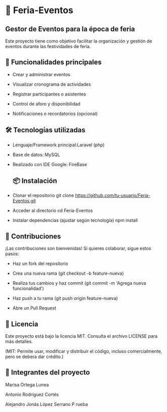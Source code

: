 # 🎉 Feria-Eventos
## Gestor de Eventos para la época de feria

Este proyecto tiene como objetivo facilitar la organización y gestión de eventos durante las festividades de feria.

## 🚀 Funcionalidades principales
- Crear y administrar eventos

- Visualizar cronograma de actividades

- Registrar participantes o asistentes

- Control de aforo y disponibilidad

- Notificaciones o recordatorios (opcional)

## 🛠 Tecnologías utilizadas

- Lenguaje/Framework principal:Laravel (php)

- Base de datos: MySQL

- Realizado con IDE Google: FireBase

  ## 📦 Instalación

 - Clonar el repositorio
 git clone https://github.com/tu-usuario/Feria-Eventos.git
 
 - Acceder al directorio
 cd Feria-Eventos
 
 - Instalar dependencias (ajustar según tecnología)
 npm install

## 🤝 Contribuciones
¡Las contribuciones son bienvenidas! Si quieres colaborar, sigue estos pasos:

- Haz un fork del repositorio

- Crea una nueva rama (git checkout -b feature-nueva)

- Realiza tus cambios y haz commit (git commit -m 'Agrega nueva funcionalidad')

- Haz push a tu rama (git push origin feature-nueva)

- Abre un Pull Request

## 📄 Licencia

Este proyecto está bajo la licencia MIT. Consulta el archivo LICENSE para más detalles.

(MIT: Permite usar, modificar y distribuir el código, incluso comercialmente, pero se debera dar crédito.)

## 👥 Integrantes del proyecto
Marisa Ortega Lunea

Antonio Rodríguez Cortés

Alejandro Jonás López Serrano
P
rueba